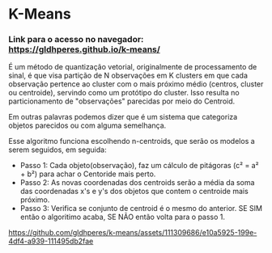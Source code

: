 # K-Means

### Link para o acesso no navegador: https://gldhperes.github.io/k-means/

É um método de quantização vetorial, originalmente de processamento de sinal, é que visa partição de N observações em K clusters em que cada observação pertence ao cluster com o mais próximo médio (centros, cluster ou centroide), servindo como um protótipo do cluster. Isso resulta no particionamento de "observações" parecidas por meio do Centroid.

Em outras palavras podemos dizer que é um sistema que categoriza objetos parecidos ou com alguma semelhança.

Esse algoritmo funciona escolhendo n-centroids, que serão os modelos a serem seguidos, em seguida:
- Passo 1: Cada objeto(observação), faz um cálculo de pitágoras (c² = a² + b²) para achar o Centoride mais perto.
- Passo 2: As novas coordenadas dos centroids serão a média da soma das coordenadas x's e y's dos objetos que contem o centroide mais próximo.
- Passo 3: Verifica se conjunto de centroid é o mesmo do anterior. SE SIM então o algoritimo acaba, SE NÃO então volta para o passo 1.

https://github.com/gldhperes/k-means/assets/111309686/e10a5925-199e-4df4-a939-111495db2fae

